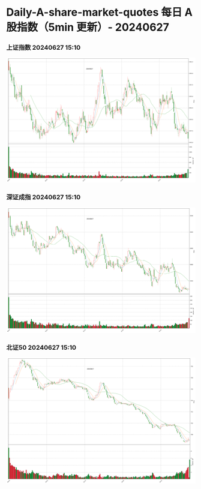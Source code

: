 
# Daily-A-share-market-quotes 每日 A 股指数（5min 更新）- 20240627

### 上证指数 20240627 15:10
![](./fig/2024/6/20240627-sh000001.png)

### 深证成指 20240627 15:10
![](./fig/2024/6/20240627-sz399001.png)

### 北证50 20240627 15:10
![](./fig/2024/6/20240627-bj899050.png)

